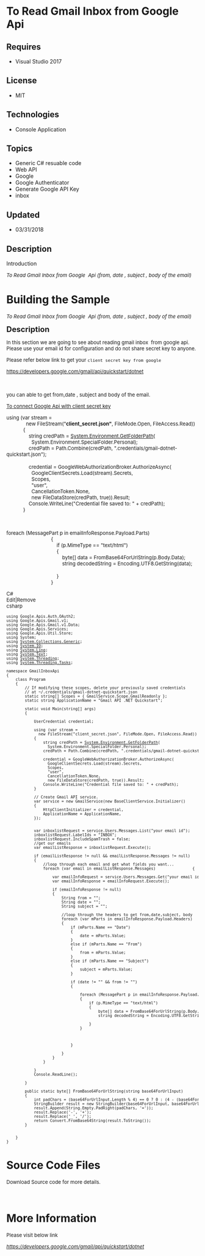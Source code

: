 # To Read Gmail Inbox from Google  Api
## Requires
- Visual Studio 2017
## License
- MIT
## Technologies
- Console Application
## Topics
- Generic C# resuable code
- Web API
- Google
- Google Authenticator
- Generate Google API Key
- inbox
## Updated
- 03/31/2018
## Description

<p>Introduction</p>
<p><em><span style="font-size:small">To Read Gmail Inbox from Google&nbsp; Api (from, date , subject , body of the email)</span><br>
</em></p>
<h1><span>Building the Sample</span></h1>
<p><span style="font-size:small"><em><em>To Read Gmail Inbox from Google&nbsp; Api (from, date , subject , body of the email)</em></em></span></p>
<p><span style="font-size:20px; font-weight:bold">Description</span></p>
<p><span style="font-size:small">In this section we are going to see about reading gmail inbox&nbsp; from google api. Please use your email id for configuration and do not share secret key to anyone.<br>
</span></p>
<p><span style="font-size:small">Please refer below link to get your <code>client secret key from google</code></span></p>
<p><span style="font-size:small"><a title="https://developers.google.com/gmail/api/quickstart/dotnet" href="https://developers.google.com/gmail/api/quickstart/dotnet">https://developers.google.com/gmail/api/quickstart/dotnet</a></span></p>
<p>&nbsp;</p>
<p><span style="font-size:small">you can able to get from,date , subject and body of the email.</span></p>
<p><span style="text-decoration:underline"><span style="font-size:small">To connect Google Api with client secret key</span></span></p>
<p><span style="font-size:small">using (var stream =</span><br>
<span style="font-size:small">&nbsp;&nbsp;&nbsp;&nbsp;&nbsp;&nbsp;&nbsp;&nbsp;&nbsp;&nbsp;&nbsp;&nbsp;&nbsp; new FileStream(&quot;<strong>client_secret.json&quot;</strong>, FileMode.Open, FileAccess.Read))</span><br>
<span style="font-size:small">&nbsp;&nbsp;&nbsp;&nbsp;&nbsp;&nbsp;&nbsp;&nbsp;&nbsp;&nbsp;&nbsp; {</span><br>
<span style="font-size:small">&nbsp;&nbsp;&nbsp;&nbsp;&nbsp;&nbsp;&nbsp;&nbsp;&nbsp;&nbsp;&nbsp;&nbsp;&nbsp;&nbsp;&nbsp; string credPath = <a class="libraryLink" href="https://msdn.microsoft.com/en-US/library/System.Environment.GetFolderPath.aspx" target="_blank" title="Auto generated link to System.Environment.GetFolderPath">System.Environment.GetFolderPath</a>(</span><br>
<span style="font-size:small">&nbsp;&nbsp;&nbsp;&nbsp;&nbsp;&nbsp;&nbsp;&nbsp;&nbsp;&nbsp;&nbsp;&nbsp;&nbsp;&nbsp;&nbsp;&nbsp;&nbsp; System.Environment.SpecialFolder.Personal);</span><br>
<span style="font-size:small">&nbsp;&nbsp;&nbsp;&nbsp;&nbsp;&nbsp;&nbsp;&nbsp;&nbsp;&nbsp;&nbsp;&nbsp;&nbsp;&nbsp;&nbsp; credPath = Path.Combine(credPath, &quot;.credentials/gmail-dotnet-quickstart.json&quot;);</span><br>
<br>
<span style="font-size:small">&nbsp;&nbsp;&nbsp;&nbsp;&nbsp;&nbsp;&nbsp;&nbsp;&nbsp;&nbsp;&nbsp;&nbsp;&nbsp;&nbsp;&nbsp; credential = GoogleWebAuthorizationBroker.AuthorizeAsync(</span><br>
<span style="font-size:small">&nbsp;&nbsp;&nbsp;&nbsp;&nbsp;&nbsp;&nbsp;&nbsp;&nbsp;&nbsp;&nbsp;&nbsp;&nbsp;&nbsp;&nbsp;&nbsp;&nbsp; GoogleClientSecrets.Load(stream).Secrets,</span><br>
<span style="font-size:small">&nbsp;&nbsp;&nbsp;&nbsp;&nbsp;&nbsp;&nbsp;&nbsp;&nbsp;&nbsp;&nbsp;&nbsp;&nbsp;&nbsp;&nbsp;&nbsp;&nbsp; Scopes,</span><br>
<span style="font-size:small">&nbsp;&nbsp;&nbsp;&nbsp;&nbsp;&nbsp;&nbsp;&nbsp;&nbsp;&nbsp;&nbsp;&nbsp;&nbsp;&nbsp;&nbsp;&nbsp;&nbsp; &quot;user&quot;,</span><br>
<span style="font-size:small">&nbsp;&nbsp;&nbsp;&nbsp;&nbsp;&nbsp;&nbsp;&nbsp;&nbsp;&nbsp;&nbsp;&nbsp;&nbsp;&nbsp;&nbsp;&nbsp;&nbsp; CancellationToken.None,</span><br>
<span style="font-size:small">&nbsp;&nbsp;&nbsp;&nbsp;&nbsp;&nbsp;&nbsp;&nbsp;&nbsp;&nbsp;&nbsp;&nbsp;&nbsp;&nbsp;&nbsp;&nbsp;&nbsp; new FileDataStore(credPath, true)).Result;</span><br>
<span style="font-size:small">&nbsp;&nbsp;&nbsp;&nbsp;&nbsp;&nbsp;&nbsp;&nbsp;&nbsp;&nbsp;&nbsp;&nbsp;&nbsp;&nbsp;&nbsp; Console.WriteLine(&quot;Credential file saved to: &quot; &#43; credPath);</span><br>
<span style="font-size:small">&nbsp;&nbsp;&nbsp;&nbsp;&nbsp;&nbsp;&nbsp;&nbsp;&nbsp;&nbsp;&nbsp; }</span></p>
<p>&nbsp;</p>
<p><span style="font-size:small">foreach (MessagePart p in emailInfoResponse.Payload.Parts)</span><br>
<span style="font-size:small">&nbsp;&nbsp;&nbsp;&nbsp;&nbsp;&nbsp;&nbsp;&nbsp;&nbsp;&nbsp;&nbsp;&nbsp;&nbsp;&nbsp;&nbsp;&nbsp;&nbsp;&nbsp;&nbsp;&nbsp;&nbsp;&nbsp;&nbsp;&nbsp;&nbsp;&nbsp;&nbsp;&nbsp;&nbsp;&nbsp;&nbsp; {</span><br>
<span style="font-size:small">&nbsp;&nbsp;&nbsp;&nbsp;&nbsp;&nbsp;&nbsp;&nbsp;&nbsp;&nbsp;&nbsp;&nbsp;&nbsp;&nbsp;&nbsp;&nbsp;&nbsp;&nbsp;&nbsp;&nbsp;&nbsp;&nbsp;&nbsp;&nbsp;&nbsp;&nbsp;&nbsp;&nbsp;&nbsp;&nbsp;&nbsp;&nbsp;&nbsp;&nbsp;&nbsp; if (p.MimeType ==
 &quot;text/html&quot;)</span><br>
<span style="font-size:small">&nbsp;&nbsp;&nbsp;&nbsp;&nbsp;&nbsp;&nbsp;&nbsp;&nbsp;&nbsp;&nbsp;&nbsp;&nbsp;&nbsp;&nbsp;&nbsp;&nbsp;&nbsp;&nbsp;&nbsp;&nbsp;&nbsp;&nbsp;&nbsp;&nbsp;&nbsp;&nbsp;&nbsp;&nbsp;&nbsp;&nbsp;&nbsp;&nbsp;&nbsp;&nbsp; {</span><br>
<span style="font-size:small">&nbsp;&nbsp;&nbsp;&nbsp;&nbsp;&nbsp;&nbsp;&nbsp;&nbsp;&nbsp;&nbsp;&nbsp;&nbsp;&nbsp;&nbsp;&nbsp;&nbsp;&nbsp;&nbsp;&nbsp;&nbsp;&nbsp;&nbsp;&nbsp;&nbsp;&nbsp;&nbsp;&nbsp;&nbsp;&nbsp;&nbsp;&nbsp;&nbsp;&nbsp;&nbsp;&nbsp;&nbsp;&nbsp;&nbsp;
 byte[] data = FromBase64ForUrlString(p.Body.Data);</span><br>
<span style="font-size:small">&nbsp;&nbsp;&nbsp;&nbsp;&nbsp;&nbsp;&nbsp;&nbsp;&nbsp;&nbsp;&nbsp;&nbsp;&nbsp;&nbsp;&nbsp;&nbsp;&nbsp;&nbsp;&nbsp;&nbsp;&nbsp;&nbsp;&nbsp;&nbsp;&nbsp;&nbsp;&nbsp;&nbsp;&nbsp;&nbsp;&nbsp;&nbsp;&nbsp;&nbsp;&nbsp;&nbsp;&nbsp;&nbsp;&nbsp;
 string decodedString = Encoding.UTF8.GetString(data);</span><br>
<br>
<span style="font-size:small">&nbsp;&nbsp;&nbsp;&nbsp;&nbsp;&nbsp;&nbsp;&nbsp;&nbsp;&nbsp;&nbsp;&nbsp;&nbsp;&nbsp;&nbsp;&nbsp;&nbsp;&nbsp;&nbsp;&nbsp;&nbsp;&nbsp;&nbsp;&nbsp;&nbsp;&nbsp;&nbsp;&nbsp;&nbsp;&nbsp;&nbsp;&nbsp;&nbsp;&nbsp;&nbsp; }</span><br>
<span style="font-size:small">&nbsp;&nbsp;&nbsp;&nbsp;&nbsp;&nbsp;&nbsp;&nbsp;&nbsp;&nbsp;&nbsp;&nbsp;&nbsp;&nbsp;&nbsp;&nbsp;&nbsp;&nbsp;&nbsp;&nbsp;&nbsp;&nbsp;&nbsp;&nbsp;&nbsp;&nbsp;&nbsp;&nbsp;&nbsp;&nbsp;&nbsp; }</span></p>
<div class="scriptcode">
<div class="pluginEditHolder" pluginCommand="mceScriptCode">
<div class="title"><span style="font-size:small">C#</span></div>
<div class="pluginLinkHolder"><span style="font-size:small"><span class="pluginEditHolderLink">Edit</span>|<span class="pluginRemoveHolderLink">Remove</span></span></div>
<span class="hidden" style="font-size:small">csharp </span>

<div class="preview">
<pre class="csharp"><span style="font-size:small"><span class="cs__keyword">using</span>&nbsp;Google.Apis.Auth.OAuth2;&nbsp;
<span class="cs__keyword">using</span>&nbsp;Google.Apis.Gmail.v1;&nbsp;
<span class="cs__keyword">using</span>&nbsp;Google.Apis.Gmail.v1.Data;&nbsp;
<span class="cs__keyword">using</span>&nbsp;Google.Apis.Services;&nbsp;
<span class="cs__keyword">using</span>&nbsp;Google.Apis.Util.Store;&nbsp;
<span class="cs__keyword">using</span>&nbsp;System;&nbsp;
<span class="cs__keyword">using</span>&nbsp;<a class="libraryLink" href="https://msdn.microsoft.com/en-US/library/System.Collections.Generic.aspx" target="_blank" title="Auto generated link to System.Collections.Generic">System.Collections.Generic</a>;&nbsp;
<span class="cs__keyword">using</span>&nbsp;<a class="libraryLink" href="https://msdn.microsoft.com/en-US/library/System.IO.aspx" target="_blank" title="Auto generated link to System.IO">System.IO</a>;&nbsp;
<span class="cs__keyword">using</span>&nbsp;<a class="libraryLink" href="https://msdn.microsoft.com/en-US/library/System.Linq.aspx" target="_blank" title="Auto generated link to System.Linq">System.Linq</a>;&nbsp;
<span class="cs__keyword">using</span>&nbsp;<a class="libraryLink" href="https://msdn.microsoft.com/en-US/library/System.Text.aspx" target="_blank" title="Auto generated link to System.Text">System.Text</a>;&nbsp;
<span class="cs__keyword">using</span>&nbsp;<a class="libraryLink" href="https://msdn.microsoft.com/en-US/library/System.Threading.aspx" target="_blank" title="Auto generated link to System.Threading">System.Threading</a>;&nbsp;
<span class="cs__keyword">using</span>&nbsp;<a class="libraryLink" href="https://msdn.microsoft.com/en-US/library/System.Threading.Tasks.aspx" target="_blank" title="Auto generated link to System.Threading.Tasks">System.Threading.Tasks</a>;&nbsp;
&nbsp;
<span class="cs__keyword">namespace</span>&nbsp;GmailInboxApi&nbsp;
{&nbsp;
&nbsp;&nbsp;&nbsp;&nbsp;<span class="cs__keyword">class</span>&nbsp;Program&nbsp;
&nbsp;&nbsp;&nbsp;&nbsp;{&nbsp;
&nbsp;&nbsp;&nbsp;&nbsp;&nbsp;&nbsp;&nbsp;&nbsp;<span class="cs__com">//&nbsp;If&nbsp;modifying&nbsp;these&nbsp;scopes,&nbsp;delete&nbsp;your&nbsp;previously&nbsp;saved&nbsp;credentials</span>&nbsp;
&nbsp;&nbsp;&nbsp;&nbsp;&nbsp;&nbsp;&nbsp;&nbsp;<span class="cs__com">//&nbsp;at&nbsp;~/.credentials/gmail-dotnet-quickstart.json</span>&nbsp;
&nbsp;&nbsp;&nbsp;&nbsp;&nbsp;&nbsp;&nbsp;&nbsp;<span class="cs__keyword">static</span>&nbsp;<span class="cs__keyword">string</span>[]&nbsp;Scopes&nbsp;=&nbsp;{&nbsp;GmailService.Scope.GmailReadonly&nbsp;};&nbsp;
&nbsp;&nbsp;&nbsp;&nbsp;&nbsp;&nbsp;&nbsp;&nbsp;<span class="cs__keyword">static</span>&nbsp;<span class="cs__keyword">string</span>&nbsp;ApplicationName&nbsp;=&nbsp;<span class="cs__string">&quot;Gmail&nbsp;API&nbsp;.NET&nbsp;Quickstart&quot;</span>;&nbsp;
&nbsp;
&nbsp;&nbsp;&nbsp;&nbsp;&nbsp;&nbsp;&nbsp;&nbsp;<span class="cs__keyword">static</span>&nbsp;<span class="cs__keyword">void</span>&nbsp;Main(<span class="cs__keyword">string</span>[]&nbsp;args)&nbsp;
&nbsp;&nbsp;&nbsp;&nbsp;&nbsp;&nbsp;&nbsp;&nbsp;{&nbsp;
&nbsp;
&nbsp;&nbsp;&nbsp;&nbsp;&nbsp;&nbsp;&nbsp;&nbsp;&nbsp;&nbsp;&nbsp;&nbsp;UserCredential&nbsp;credential;&nbsp;
&nbsp;
&nbsp;&nbsp;&nbsp;&nbsp;&nbsp;&nbsp;&nbsp;&nbsp;&nbsp;&nbsp;&nbsp;&nbsp;<span class="cs__keyword">using</span>&nbsp;(var&nbsp;stream&nbsp;=&nbsp;
&nbsp;&nbsp;&nbsp;&nbsp;&nbsp;&nbsp;&nbsp;&nbsp;&nbsp;&nbsp;&nbsp;&nbsp;&nbsp;&nbsp;<span class="cs__keyword">new</span>&nbsp;FileStream(<span class="cs__string">&quot;client_secret.json&quot;</span>,&nbsp;FileMode.Open,&nbsp;FileAccess.Read))&nbsp;
&nbsp;&nbsp;&nbsp;&nbsp;&nbsp;&nbsp;&nbsp;&nbsp;&nbsp;&nbsp;&nbsp;&nbsp;{&nbsp;
&nbsp;&nbsp;&nbsp;&nbsp;&nbsp;&nbsp;&nbsp;&nbsp;&nbsp;&nbsp;&nbsp;&nbsp;&nbsp;&nbsp;&nbsp;&nbsp;<span class="cs__keyword">string</span>&nbsp;credPath&nbsp;=&nbsp;<a class="libraryLink" href="https://msdn.microsoft.com/en-US/library/System.Environment.GetFolderPath.aspx" target="_blank" title="Auto generated link to System.Environment.GetFolderPath">System.Environment.GetFolderPath</a>(&nbsp;
&nbsp;&nbsp;&nbsp;&nbsp;&nbsp;&nbsp;&nbsp;&nbsp;&nbsp;&nbsp;&nbsp;&nbsp;&nbsp;&nbsp;&nbsp;&nbsp;&nbsp;&nbsp;System.Environment.SpecialFolder.Personal);&nbsp;
&nbsp;&nbsp;&nbsp;&nbsp;&nbsp;&nbsp;&nbsp;&nbsp;&nbsp;&nbsp;&nbsp;&nbsp;&nbsp;&nbsp;&nbsp;&nbsp;credPath&nbsp;=&nbsp;Path.Combine(credPath,&nbsp;<span class="cs__string">&quot;.credentials/gmail-dotnet-quickstart.json&quot;</span>);&nbsp;
&nbsp;
&nbsp;&nbsp;&nbsp;&nbsp;&nbsp;&nbsp;&nbsp;&nbsp;&nbsp;&nbsp;&nbsp;&nbsp;&nbsp;&nbsp;&nbsp;&nbsp;credential&nbsp;=&nbsp;GoogleWebAuthorizationBroker.AuthorizeAsync(&nbsp;
&nbsp;&nbsp;&nbsp;&nbsp;&nbsp;&nbsp;&nbsp;&nbsp;&nbsp;&nbsp;&nbsp;&nbsp;&nbsp;&nbsp;&nbsp;&nbsp;&nbsp;&nbsp;GoogleClientSecrets.Load(stream).Secrets,&nbsp;
&nbsp;&nbsp;&nbsp;&nbsp;&nbsp;&nbsp;&nbsp;&nbsp;&nbsp;&nbsp;&nbsp;&nbsp;&nbsp;&nbsp;&nbsp;&nbsp;&nbsp;&nbsp;Scopes,&nbsp;
&nbsp;&nbsp;&nbsp;&nbsp;&nbsp;&nbsp;&nbsp;&nbsp;&nbsp;&nbsp;&nbsp;&nbsp;&nbsp;&nbsp;&nbsp;&nbsp;&nbsp;&nbsp;<span class="cs__string">&quot;user&quot;</span>,&nbsp;
&nbsp;&nbsp;&nbsp;&nbsp;&nbsp;&nbsp;&nbsp;&nbsp;&nbsp;&nbsp;&nbsp;&nbsp;&nbsp;&nbsp;&nbsp;&nbsp;&nbsp;&nbsp;CancellationToken.None,&nbsp;
&nbsp;&nbsp;&nbsp;&nbsp;&nbsp;&nbsp;&nbsp;&nbsp;&nbsp;&nbsp;&nbsp;&nbsp;&nbsp;&nbsp;&nbsp;&nbsp;&nbsp;&nbsp;<span class="cs__keyword">new</span>&nbsp;FileDataStore(credPath,&nbsp;<span class="cs__keyword">true</span>)).Result;&nbsp;
&nbsp;&nbsp;&nbsp;&nbsp;&nbsp;&nbsp;&nbsp;&nbsp;&nbsp;&nbsp;&nbsp;&nbsp;&nbsp;&nbsp;&nbsp;&nbsp;Console.WriteLine(<span class="cs__string">&quot;Credential&nbsp;file&nbsp;saved&nbsp;to:&nbsp;&quot;</span>&nbsp;&#43;&nbsp;credPath);&nbsp;
&nbsp;&nbsp;&nbsp;&nbsp;&nbsp;&nbsp;&nbsp;&nbsp;&nbsp;&nbsp;&nbsp;&nbsp;}&nbsp;
&nbsp;
&nbsp;&nbsp;&nbsp;&nbsp;&nbsp;&nbsp;&nbsp;&nbsp;&nbsp;&nbsp;&nbsp;&nbsp;<span class="cs__com">//&nbsp;Create&nbsp;Gmail&nbsp;API&nbsp;service.</span>&nbsp;
&nbsp;&nbsp;&nbsp;&nbsp;&nbsp;&nbsp;&nbsp;&nbsp;&nbsp;&nbsp;&nbsp;&nbsp;var&nbsp;service&nbsp;=&nbsp;<span class="cs__keyword">new</span>&nbsp;GmailService(<span class="cs__keyword">new</span>&nbsp;BaseClientService.Initializer()&nbsp;
&nbsp;&nbsp;&nbsp;&nbsp;&nbsp;&nbsp;&nbsp;&nbsp;&nbsp;&nbsp;&nbsp;&nbsp;{&nbsp;
&nbsp;&nbsp;&nbsp;&nbsp;&nbsp;&nbsp;&nbsp;&nbsp;&nbsp;&nbsp;&nbsp;&nbsp;&nbsp;&nbsp;&nbsp;&nbsp;HttpClientInitializer&nbsp;=&nbsp;credential,&nbsp;
&nbsp;&nbsp;&nbsp;&nbsp;&nbsp;&nbsp;&nbsp;&nbsp;&nbsp;&nbsp;&nbsp;&nbsp;&nbsp;&nbsp;&nbsp;&nbsp;ApplicationName&nbsp;=&nbsp;ApplicationName,&nbsp;
&nbsp;&nbsp;&nbsp;&nbsp;&nbsp;&nbsp;&nbsp;&nbsp;&nbsp;&nbsp;&nbsp;&nbsp;});&nbsp;
&nbsp;
&nbsp;
&nbsp;&nbsp;&nbsp;&nbsp;&nbsp;&nbsp;&nbsp;&nbsp;&nbsp;&nbsp;&nbsp;&nbsp;var&nbsp;inboxlistRequest&nbsp;=&nbsp;service.Users.Messages.List(<span class="cs__string">&quot;your&nbsp;email&nbsp;id&quot;</span>);&nbsp;
&nbsp;&nbsp;&nbsp;&nbsp;&nbsp;&nbsp;&nbsp;&nbsp;&nbsp;&nbsp;&nbsp;&nbsp;inboxlistRequest.LabelIds&nbsp;=&nbsp;<span class="cs__string">&quot;INBOX&quot;</span>;&nbsp;
&nbsp;&nbsp;&nbsp;&nbsp;&nbsp;&nbsp;&nbsp;&nbsp;&nbsp;&nbsp;&nbsp;&nbsp;inboxlistRequest.IncludeSpamTrash&nbsp;=&nbsp;<span class="cs__keyword">false</span>;&nbsp;
&nbsp;&nbsp;&nbsp;&nbsp;&nbsp;&nbsp;&nbsp;&nbsp;&nbsp;&nbsp;&nbsp;&nbsp;<span class="cs__com">//get&nbsp;our&nbsp;emails</span>&nbsp;
&nbsp;&nbsp;&nbsp;&nbsp;&nbsp;&nbsp;&nbsp;&nbsp;&nbsp;&nbsp;&nbsp;&nbsp;var&nbsp;emailListResponse&nbsp;=&nbsp;inboxlistRequest.Execute();&nbsp;
&nbsp;
&nbsp;&nbsp;&nbsp;&nbsp;&nbsp;&nbsp;&nbsp;&nbsp;&nbsp;&nbsp;&nbsp;&nbsp;<span class="cs__keyword">if</span>&nbsp;(emailListResponse&nbsp;!=&nbsp;<span class="cs__keyword">null</span>&nbsp;&amp;&amp;&nbsp;emailListResponse.Messages&nbsp;!=&nbsp;<span class="cs__keyword">null</span>)&nbsp;
&nbsp;&nbsp;&nbsp;&nbsp;&nbsp;&nbsp;&nbsp;&nbsp;&nbsp;&nbsp;&nbsp;&nbsp;{&nbsp;
&nbsp;&nbsp;&nbsp;&nbsp;&nbsp;&nbsp;&nbsp;&nbsp;&nbsp;&nbsp;&nbsp;&nbsp;&nbsp;&nbsp;&nbsp;&nbsp;<span class="cs__com">//loop&nbsp;through&nbsp;each&nbsp;email&nbsp;and&nbsp;get&nbsp;what&nbsp;fields&nbsp;you&nbsp;want...</span>&nbsp;
&nbsp;&nbsp;&nbsp;&nbsp;&nbsp;&nbsp;&nbsp;&nbsp;&nbsp;&nbsp;&nbsp;&nbsp;&nbsp;&nbsp;&nbsp;&nbsp;<span class="cs__keyword">foreach</span>&nbsp;(var&nbsp;email&nbsp;<span class="cs__keyword">in</span>&nbsp;emailListResponse.Messages)&nbsp;&nbsp;&nbsp;&nbsp;&nbsp;&nbsp;&nbsp;&nbsp;&nbsp;&nbsp;&nbsp;&nbsp;&nbsp;&nbsp;&nbsp;&nbsp;{&nbsp;
&nbsp;
&nbsp;&nbsp;&nbsp;&nbsp;&nbsp;&nbsp;&nbsp;&nbsp;&nbsp;&nbsp;&nbsp;&nbsp;&nbsp;&nbsp;&nbsp;&nbsp;&nbsp;&nbsp;&nbsp;&nbsp;var&nbsp;emailInfoRequest&nbsp;=&nbsp;service.Users.Messages.Get(<span class="cs__string">&quot;your&nbsp;email&nbsp;id&quot;</span>,&nbsp;email.Id);&nbsp;&nbsp;&nbsp;&nbsp;&nbsp;&nbsp;&nbsp;&nbsp;&nbsp;&nbsp;&nbsp;&nbsp;&nbsp;&nbsp;&nbsp;&nbsp;&nbsp;&nbsp;&nbsp;&nbsp;
&nbsp;&nbsp;&nbsp;&nbsp;&nbsp;&nbsp;&nbsp;&nbsp;&nbsp;&nbsp;&nbsp;&nbsp;&nbsp;&nbsp;&nbsp;&nbsp;&nbsp;&nbsp;&nbsp;&nbsp;var&nbsp;emailInfoResponse&nbsp;=&nbsp;emailInfoRequest.Execute();&nbsp;
&nbsp;
&nbsp;&nbsp;&nbsp;&nbsp;&nbsp;&nbsp;&nbsp;&nbsp;&nbsp;&nbsp;&nbsp;&nbsp;&nbsp;&nbsp;&nbsp;&nbsp;&nbsp;&nbsp;&nbsp;&nbsp;<span class="cs__keyword">if</span>&nbsp;(emailInfoResponse&nbsp;!=&nbsp;<span class="cs__keyword">null</span>)&nbsp;
&nbsp;&nbsp;&nbsp;&nbsp;&nbsp;&nbsp;&nbsp;&nbsp;&nbsp;&nbsp;&nbsp;&nbsp;&nbsp;&nbsp;&nbsp;&nbsp;&nbsp;&nbsp;&nbsp;&nbsp;{&nbsp;
&nbsp;&nbsp;&nbsp;&nbsp;&nbsp;&nbsp;&nbsp;&nbsp;&nbsp;&nbsp;&nbsp;&nbsp;&nbsp;&nbsp;&nbsp;&nbsp;&nbsp;&nbsp;&nbsp;&nbsp;&nbsp;&nbsp;&nbsp;&nbsp;String&nbsp;from&nbsp;=&nbsp;<span class="cs__string">&quot;&quot;</span>;&nbsp;
&nbsp;&nbsp;&nbsp;&nbsp;&nbsp;&nbsp;&nbsp;&nbsp;&nbsp;&nbsp;&nbsp;&nbsp;&nbsp;&nbsp;&nbsp;&nbsp;&nbsp;&nbsp;&nbsp;&nbsp;&nbsp;&nbsp;&nbsp;&nbsp;String&nbsp;date&nbsp;=&nbsp;<span class="cs__string">&quot;&quot;</span>;&nbsp;
&nbsp;&nbsp;&nbsp;&nbsp;&nbsp;&nbsp;&nbsp;&nbsp;&nbsp;&nbsp;&nbsp;&nbsp;&nbsp;&nbsp;&nbsp;&nbsp;&nbsp;&nbsp;&nbsp;&nbsp;&nbsp;&nbsp;&nbsp;&nbsp;String&nbsp;subject&nbsp;=&nbsp;<span class="cs__string">&quot;&quot;</span>;&nbsp;
&nbsp;&nbsp;&nbsp;&nbsp;&nbsp;&nbsp;&nbsp;&nbsp;&nbsp;&nbsp;&nbsp;&nbsp;&nbsp;&nbsp;&nbsp;&nbsp;&nbsp;&nbsp;&nbsp;&nbsp;&nbsp;&nbsp;&nbsp;&nbsp;
&nbsp;&nbsp;&nbsp;&nbsp;&nbsp;&nbsp;&nbsp;&nbsp;&nbsp;&nbsp;&nbsp;&nbsp;&nbsp;&nbsp;&nbsp;&nbsp;&nbsp;&nbsp;&nbsp;&nbsp;&nbsp;&nbsp;&nbsp;&nbsp;<span class="cs__com">//loop&nbsp;through&nbsp;the&nbsp;headers&nbsp;to&nbsp;get&nbsp;from,date,subject,&nbsp;body&nbsp;</span>&nbsp;
&nbsp;&nbsp;&nbsp;&nbsp;&nbsp;&nbsp;&nbsp;&nbsp;&nbsp;&nbsp;&nbsp;&nbsp;&nbsp;&nbsp;&nbsp;&nbsp;&nbsp;&nbsp;&nbsp;&nbsp;&nbsp;&nbsp;&nbsp;&nbsp;<span class="cs__keyword">foreach</span>&nbsp;(var&nbsp;mParts&nbsp;<span class="cs__keyword">in</span>&nbsp;emailInfoResponse.Payload.Headers)&nbsp;
&nbsp;&nbsp;&nbsp;&nbsp;&nbsp;&nbsp;&nbsp;&nbsp;&nbsp;&nbsp;&nbsp;&nbsp;&nbsp;&nbsp;&nbsp;&nbsp;&nbsp;&nbsp;&nbsp;&nbsp;&nbsp;&nbsp;&nbsp;&nbsp;{&nbsp;
&nbsp;&nbsp;&nbsp;&nbsp;&nbsp;&nbsp;&nbsp;&nbsp;&nbsp;&nbsp;&nbsp;&nbsp;&nbsp;&nbsp;&nbsp;&nbsp;&nbsp;&nbsp;&nbsp;&nbsp;&nbsp;&nbsp;&nbsp;&nbsp;&nbsp;&nbsp;&nbsp;&nbsp;<span class="cs__keyword">if</span>&nbsp;(mParts.Name&nbsp;==&nbsp;<span class="cs__string">&quot;Date&quot;</span>)&nbsp;
&nbsp;&nbsp;&nbsp;&nbsp;&nbsp;&nbsp;&nbsp;&nbsp;&nbsp;&nbsp;&nbsp;&nbsp;&nbsp;&nbsp;&nbsp;&nbsp;&nbsp;&nbsp;&nbsp;&nbsp;&nbsp;&nbsp;&nbsp;&nbsp;&nbsp;&nbsp;&nbsp;&nbsp;{&nbsp;
&nbsp;&nbsp;&nbsp;&nbsp;&nbsp;&nbsp;&nbsp;&nbsp;&nbsp;&nbsp;&nbsp;&nbsp;&nbsp;&nbsp;&nbsp;&nbsp;&nbsp;&nbsp;&nbsp;&nbsp;&nbsp;&nbsp;&nbsp;&nbsp;&nbsp;&nbsp;&nbsp;&nbsp;&nbsp;&nbsp;&nbsp;&nbsp;date&nbsp;=&nbsp;mParts.Value;&nbsp;
&nbsp;&nbsp;&nbsp;&nbsp;&nbsp;&nbsp;&nbsp;&nbsp;&nbsp;&nbsp;&nbsp;&nbsp;&nbsp;&nbsp;&nbsp;&nbsp;&nbsp;&nbsp;&nbsp;&nbsp;&nbsp;&nbsp;&nbsp;&nbsp;&nbsp;&nbsp;&nbsp;&nbsp;}&nbsp;
&nbsp;&nbsp;&nbsp;&nbsp;&nbsp;&nbsp;&nbsp;&nbsp;&nbsp;&nbsp;&nbsp;&nbsp;&nbsp;&nbsp;&nbsp;&nbsp;&nbsp;&nbsp;&nbsp;&nbsp;&nbsp;&nbsp;&nbsp;&nbsp;&nbsp;&nbsp;&nbsp;&nbsp;<span class="cs__keyword">else</span>&nbsp;<span class="cs__keyword">if</span>&nbsp;(mParts.Name&nbsp;==&nbsp;<span class="cs__string">&quot;From&quot;</span>)&nbsp;
&nbsp;&nbsp;&nbsp;&nbsp;&nbsp;&nbsp;&nbsp;&nbsp;&nbsp;&nbsp;&nbsp;&nbsp;&nbsp;&nbsp;&nbsp;&nbsp;&nbsp;&nbsp;&nbsp;&nbsp;&nbsp;&nbsp;&nbsp;&nbsp;&nbsp;&nbsp;&nbsp;&nbsp;{&nbsp;
&nbsp;&nbsp;&nbsp;&nbsp;&nbsp;&nbsp;&nbsp;&nbsp;&nbsp;&nbsp;&nbsp;&nbsp;&nbsp;&nbsp;&nbsp;&nbsp;&nbsp;&nbsp;&nbsp;&nbsp;&nbsp;&nbsp;&nbsp;&nbsp;&nbsp;&nbsp;&nbsp;&nbsp;&nbsp;&nbsp;&nbsp;&nbsp;from&nbsp;=&nbsp;mParts.Value;&nbsp;
&nbsp;&nbsp;&nbsp;&nbsp;&nbsp;&nbsp;&nbsp;&nbsp;&nbsp;&nbsp;&nbsp;&nbsp;&nbsp;&nbsp;&nbsp;&nbsp;&nbsp;&nbsp;&nbsp;&nbsp;&nbsp;&nbsp;&nbsp;&nbsp;&nbsp;&nbsp;&nbsp;&nbsp;}&nbsp;
&nbsp;&nbsp;&nbsp;&nbsp;&nbsp;&nbsp;&nbsp;&nbsp;&nbsp;&nbsp;&nbsp;&nbsp;&nbsp;&nbsp;&nbsp;&nbsp;&nbsp;&nbsp;&nbsp;&nbsp;&nbsp;&nbsp;&nbsp;&nbsp;&nbsp;&nbsp;&nbsp;&nbsp;<span class="cs__keyword">else</span>&nbsp;<span class="cs__keyword">if</span>&nbsp;(mParts.Name&nbsp;==&nbsp;<span class="cs__string">&quot;Subject&quot;</span>)&nbsp;
&nbsp;&nbsp;&nbsp;&nbsp;&nbsp;&nbsp;&nbsp;&nbsp;&nbsp;&nbsp;&nbsp;&nbsp;&nbsp;&nbsp;&nbsp;&nbsp;&nbsp;&nbsp;&nbsp;&nbsp;&nbsp;&nbsp;&nbsp;&nbsp;&nbsp;&nbsp;&nbsp;&nbsp;{&nbsp;
&nbsp;&nbsp;&nbsp;&nbsp;&nbsp;&nbsp;&nbsp;&nbsp;&nbsp;&nbsp;&nbsp;&nbsp;&nbsp;&nbsp;&nbsp;&nbsp;&nbsp;&nbsp;&nbsp;&nbsp;&nbsp;&nbsp;&nbsp;&nbsp;&nbsp;&nbsp;&nbsp;&nbsp;&nbsp;&nbsp;&nbsp;&nbsp;subject&nbsp;=&nbsp;mParts.Value;&nbsp;&nbsp;&nbsp;&nbsp;&nbsp;&nbsp;&nbsp;&nbsp;&nbsp;&nbsp;&nbsp;&nbsp;&nbsp;&nbsp;&nbsp;&nbsp;&nbsp;&nbsp;&nbsp;&nbsp;&nbsp;&nbsp;&nbsp;&nbsp;&nbsp;&nbsp;&nbsp;&nbsp;&nbsp;&nbsp;&nbsp;&nbsp;&nbsp;
&nbsp;&nbsp;&nbsp;&nbsp;&nbsp;&nbsp;&nbsp;&nbsp;&nbsp;&nbsp;&nbsp;&nbsp;&nbsp;&nbsp;&nbsp;&nbsp;&nbsp;&nbsp;&nbsp;&nbsp;&nbsp;&nbsp;&nbsp;&nbsp;&nbsp;&nbsp;&nbsp;&nbsp;}&nbsp;
&nbsp;
&nbsp;&nbsp;&nbsp;&nbsp;&nbsp;&nbsp;&nbsp;&nbsp;&nbsp;&nbsp;&nbsp;&nbsp;&nbsp;&nbsp;&nbsp;&nbsp;&nbsp;&nbsp;&nbsp;&nbsp;&nbsp;&nbsp;&nbsp;&nbsp;&nbsp;&nbsp;&nbsp;&nbsp;<span class="cs__keyword">if</span>&nbsp;(date&nbsp;!=&nbsp;<span class="cs__string">&quot;&quot;</span>&nbsp;&amp;&amp;&nbsp;from&nbsp;!=&nbsp;<span class="cs__string">&quot;&quot;</span>)&nbsp;
&nbsp;&nbsp;&nbsp;&nbsp;&nbsp;&nbsp;&nbsp;&nbsp;&nbsp;&nbsp;&nbsp;&nbsp;&nbsp;&nbsp;&nbsp;&nbsp;&nbsp;&nbsp;&nbsp;&nbsp;&nbsp;&nbsp;&nbsp;&nbsp;&nbsp;&nbsp;&nbsp;&nbsp;{&nbsp;&nbsp;&nbsp;&nbsp;&nbsp;&nbsp;&nbsp;&nbsp;&nbsp;&nbsp;&nbsp;&nbsp;&nbsp;&nbsp;&nbsp;&nbsp;&nbsp;&nbsp;&nbsp;&nbsp;&nbsp;&nbsp;&nbsp;&nbsp;&nbsp;&nbsp;
&nbsp;
&nbsp;&nbsp;&nbsp;&nbsp;&nbsp;&nbsp;&nbsp;&nbsp;&nbsp;&nbsp;&nbsp;&nbsp;&nbsp;&nbsp;&nbsp;&nbsp;&nbsp;&nbsp;&nbsp;&nbsp;&nbsp;&nbsp;&nbsp;&nbsp;&nbsp;&nbsp;&nbsp;&nbsp;&nbsp;&nbsp;&nbsp;&nbsp;<span class="cs__keyword">foreach</span>&nbsp;(MessagePart&nbsp;p&nbsp;<span class="cs__keyword">in</span>&nbsp;emailInfoResponse.Payload.Parts)&nbsp;
&nbsp;&nbsp;&nbsp;&nbsp;&nbsp;&nbsp;&nbsp;&nbsp;&nbsp;&nbsp;&nbsp;&nbsp;&nbsp;&nbsp;&nbsp;&nbsp;&nbsp;&nbsp;&nbsp;&nbsp;&nbsp;&nbsp;&nbsp;&nbsp;&nbsp;&nbsp;&nbsp;&nbsp;&nbsp;&nbsp;&nbsp;&nbsp;{&nbsp;
&nbsp;&nbsp;&nbsp;&nbsp;&nbsp;&nbsp;&nbsp;&nbsp;&nbsp;&nbsp;&nbsp;&nbsp;&nbsp;&nbsp;&nbsp;&nbsp;&nbsp;&nbsp;&nbsp;&nbsp;&nbsp;&nbsp;&nbsp;&nbsp;&nbsp;&nbsp;&nbsp;&nbsp;&nbsp;&nbsp;&nbsp;&nbsp;&nbsp;&nbsp;&nbsp;&nbsp;<span class="cs__keyword">if</span>&nbsp;(p.MimeType&nbsp;==&nbsp;<span class="cs__string">&quot;text/html&quot;</span>)&nbsp;
&nbsp;&nbsp;&nbsp;&nbsp;&nbsp;&nbsp;&nbsp;&nbsp;&nbsp;&nbsp;&nbsp;&nbsp;&nbsp;&nbsp;&nbsp;&nbsp;&nbsp;&nbsp;&nbsp;&nbsp;&nbsp;&nbsp;&nbsp;&nbsp;&nbsp;&nbsp;&nbsp;&nbsp;&nbsp;&nbsp;&nbsp;&nbsp;&nbsp;&nbsp;&nbsp;&nbsp;{&nbsp;
&nbsp;&nbsp;&nbsp;&nbsp;&nbsp;&nbsp;&nbsp;&nbsp;&nbsp;&nbsp;&nbsp;&nbsp;&nbsp;&nbsp;&nbsp;&nbsp;&nbsp;&nbsp;&nbsp;&nbsp;&nbsp;&nbsp;&nbsp;&nbsp;&nbsp;&nbsp;&nbsp;&nbsp;&nbsp;&nbsp;&nbsp;&nbsp;&nbsp;&nbsp;&nbsp;&nbsp;&nbsp;&nbsp;&nbsp;&nbsp;<span class="cs__keyword">byte</span>[]&nbsp;data&nbsp;=&nbsp;FromBase64ForUrlString(p.Body.Data);&nbsp;
&nbsp;&nbsp;&nbsp;&nbsp;&nbsp;&nbsp;&nbsp;&nbsp;&nbsp;&nbsp;&nbsp;&nbsp;&nbsp;&nbsp;&nbsp;&nbsp;&nbsp;&nbsp;&nbsp;&nbsp;&nbsp;&nbsp;&nbsp;&nbsp;&nbsp;&nbsp;&nbsp;&nbsp;&nbsp;&nbsp;&nbsp;&nbsp;&nbsp;&nbsp;&nbsp;&nbsp;&nbsp;&nbsp;&nbsp;&nbsp;<span class="cs__keyword">string</span>&nbsp;decodedString&nbsp;=&nbsp;Encoding.UTF8.GetString(data);&nbsp;
&nbsp;
&nbsp;&nbsp;&nbsp;&nbsp;&nbsp;&nbsp;&nbsp;&nbsp;&nbsp;&nbsp;&nbsp;&nbsp;&nbsp;&nbsp;&nbsp;&nbsp;&nbsp;&nbsp;&nbsp;&nbsp;&nbsp;&nbsp;&nbsp;&nbsp;&nbsp;&nbsp;&nbsp;&nbsp;&nbsp;&nbsp;&nbsp;&nbsp;&nbsp;&nbsp;&nbsp;&nbsp;}&nbsp;
&nbsp;&nbsp;&nbsp;&nbsp;&nbsp;&nbsp;&nbsp;&nbsp;&nbsp;&nbsp;&nbsp;&nbsp;&nbsp;&nbsp;&nbsp;&nbsp;&nbsp;&nbsp;&nbsp;&nbsp;&nbsp;&nbsp;&nbsp;&nbsp;&nbsp;&nbsp;&nbsp;&nbsp;&nbsp;&nbsp;&nbsp;&nbsp;}&nbsp;
&nbsp;
&nbsp;
&nbsp;
&nbsp;&nbsp;&nbsp;&nbsp;&nbsp;&nbsp;&nbsp;&nbsp;&nbsp;&nbsp;&nbsp;&nbsp;&nbsp;&nbsp;&nbsp;&nbsp;&nbsp;&nbsp;&nbsp;&nbsp;&nbsp;&nbsp;&nbsp;&nbsp;&nbsp;&nbsp;&nbsp;&nbsp;}&nbsp;
&nbsp;
&nbsp;&nbsp;&nbsp;&nbsp;&nbsp;&nbsp;&nbsp;&nbsp;&nbsp;&nbsp;&nbsp;&nbsp;&nbsp;&nbsp;&nbsp;&nbsp;&nbsp;&nbsp;&nbsp;&nbsp;&nbsp;&nbsp;&nbsp;&nbsp;}&nbsp;
&nbsp;&nbsp;&nbsp;&nbsp;&nbsp;&nbsp;&nbsp;&nbsp;&nbsp;&nbsp;&nbsp;&nbsp;&nbsp;&nbsp;&nbsp;&nbsp;&nbsp;&nbsp;&nbsp;&nbsp;}&nbsp;
&nbsp;&nbsp;&nbsp;&nbsp;&nbsp;&nbsp;&nbsp;&nbsp;&nbsp;&nbsp;&nbsp;&nbsp;&nbsp;&nbsp;&nbsp;&nbsp;}&nbsp;
&nbsp;
&nbsp;&nbsp;&nbsp;&nbsp;&nbsp;&nbsp;&nbsp;&nbsp;&nbsp;&nbsp;&nbsp;&nbsp;}&nbsp;
&nbsp;&nbsp;&nbsp;&nbsp;&nbsp;&nbsp;&nbsp;&nbsp;&nbsp;&nbsp;&nbsp;&nbsp;Console.ReadLine();&nbsp;
&nbsp;
&nbsp;&nbsp;&nbsp;&nbsp;&nbsp;&nbsp;&nbsp;&nbsp;}&nbsp;
&nbsp;
&nbsp;&nbsp;&nbsp;&nbsp;&nbsp;&nbsp;&nbsp;&nbsp;<span class="cs__keyword">public</span>&nbsp;<span class="cs__keyword">static</span>&nbsp;<span class="cs__keyword">byte</span>[]&nbsp;FromBase64ForUrlString(<span class="cs__keyword">string</span>&nbsp;base64ForUrlInput)&nbsp;
&nbsp;&nbsp;&nbsp;&nbsp;&nbsp;&nbsp;&nbsp;&nbsp;{&nbsp;
&nbsp;&nbsp;&nbsp;&nbsp;&nbsp;&nbsp;&nbsp;&nbsp;&nbsp;&nbsp;&nbsp;&nbsp;<span class="cs__keyword">int</span>&nbsp;padChars&nbsp;=&nbsp;(base64ForUrlInput.Length&nbsp;%&nbsp;<span class="cs__number">4</span>)&nbsp;==&nbsp;<span class="cs__number">0</span>&nbsp;?&nbsp;<span class="cs__number">0</span>&nbsp;:&nbsp;(<span class="cs__number">4</span>&nbsp;-&nbsp;(base64ForUrlInput.Length&nbsp;%&nbsp;<span class="cs__number">4</span>));&nbsp;
&nbsp;&nbsp;&nbsp;&nbsp;&nbsp;&nbsp;&nbsp;&nbsp;&nbsp;&nbsp;&nbsp;&nbsp;StringBuilder&nbsp;result&nbsp;=&nbsp;<span class="cs__keyword">new</span>&nbsp;StringBuilder(base64ForUrlInput,&nbsp;base64ForUrlInput.Length&nbsp;&#43;&nbsp;padChars);&nbsp;
&nbsp;&nbsp;&nbsp;&nbsp;&nbsp;&nbsp;&nbsp;&nbsp;&nbsp;&nbsp;&nbsp;&nbsp;result.Append(String.Empty.PadRight(padChars,&nbsp;<span class="cs__string">'='</span>));&nbsp;
&nbsp;&nbsp;&nbsp;&nbsp;&nbsp;&nbsp;&nbsp;&nbsp;&nbsp;&nbsp;&nbsp;&nbsp;result.Replace(<span class="cs__string">'-'</span>,&nbsp;<span class="cs__string">'&#43;'</span>);&nbsp;
&nbsp;&nbsp;&nbsp;&nbsp;&nbsp;&nbsp;&nbsp;&nbsp;&nbsp;&nbsp;&nbsp;&nbsp;result.Replace(<span class="cs__string">'_'</span>,&nbsp;<span class="cs__string">'/'</span>);&nbsp;
&nbsp;&nbsp;&nbsp;&nbsp;&nbsp;&nbsp;&nbsp;&nbsp;&nbsp;&nbsp;&nbsp;&nbsp;<span class="cs__keyword">return</span>&nbsp;Convert.FromBase64String(result.ToString());&nbsp;
&nbsp;&nbsp;&nbsp;&nbsp;&nbsp;&nbsp;&nbsp;&nbsp;}&nbsp;
&nbsp;
&nbsp;&nbsp;&nbsp;&nbsp;&nbsp;&nbsp;&nbsp;&nbsp;
&nbsp;&nbsp;&nbsp;&nbsp;}&nbsp;
}&nbsp;</span>
</pre>
</div>
</div>
</div>
<h1><span>Source Code Files</span></h1>
<p><span style="font-size:small">Download Source code for more details.</span></p>
<p><span><br>
</span></p>
<ul>
</ul>
<h1>More Information</h1>
<p><span style="font-size:small">Please visit below link</span></p>
<p><em><span style="font-size:small"><a title="https://developers.google.com/gmail/api/quickstart/dotnet" href="https://developers.google.com/gmail/api/quickstart/dotnet">https://developers.google.com/gmail/api/quickstart/dotnet</a></span></em></p>
